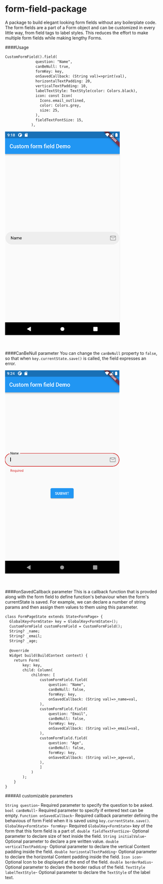 # form-field-package
A package to build elegant looking form fields without any boilerplate code. The form fields are a part of a Form object and can be customized in every little way, from field tags to label styles. This reduces the effort to make multiple form fields while making lengthy Forms.

####Usage
```
CustomFormField().field(
              question: "Name",
              canBeNull: true,
              formKey: key,
              onSavedCallback: (String val)=>print(val),
              horizontalTextPadding: 20,
              verticalTextPadding: 10,
              labelTextStyle: TextStyle(color: Colors.black),
              icon: const Icon(
                Icons.email_outlined,
                color: Colors.grey,
                size: 25,
              ),
              fieldTextFontSize: 15,
            ),
```
<img src="./docs/ssmain.png"/></br></br></br>

####CanBeNull parameter
You can change the `canBeNull` property to `false`, so that when `key.currentState.save()` is called, the field expresses an error.

<img src="./docs/sserror.png"/></br></br></br>


####onSavedCallback parameter
This is a callback function that is provded along with the form field to define function's behaviour when the form's currentState is saved. For example, we can declare a number of string params and then assign them values to them using this parameter.
```
class FormPageState extends State<FormPage> {
  GlobalKey<FormState> key = GlobalKey<FormState>();
  CustomFormField customFormField = CustomFormField();
  String? _name;
  String? _email;
  String? _age;

  @override
  Widget build(BuildContext context) {
    return Form(
        key: key,
        child: Column(
            children: [
                customFormField.field(
                    question: "Name",
                    canBeNull: false,
                    formKey: key,
                    onSavedCallback: (String val)=>_name=val,
                ),
                customFormField.field(
                    question: "Email",
                    canBeNull: false,
                    formKey: key,
                    onSavedCallback: (String val)=>_email=val,
                ),
                customFormField.field(
                    question: "Age",
                    canBeNull: false,
                    formKey: key,
                    onSavedCallback: (String val)=>_age=val,
                ),
                ]
            )
        );
    }
}
```

####All customizable parameters

`String question`- Required parameter to specify the question to be asked.
`bool canBeNull`- Required parameter to specify if entered text can be empty.
`Function onSavedCallback`- Required callback parameter defining the behavious of form Field when it is saved using `key.currentState.save()`. 
`GlobalKey<FormState> formKey`- Required `GlobalKey<FormState>` key of the form that this form field is a part of.
`double fieldTextFontSize`- Optional parameter to declare size of text inside the field.
`String initialValue`- Optional parameter to declare a pre written value.
`double verticalTextPadding`- Optional parameter to declare the vertical Content padding inside the field.
`double horizontalTextPadding`- Optional parameter to declare the horizontal Content padding inside the field.
`Icon icon`- Optional Icon to be displayed at the end of the field.
`double borderRadius`- Optional parameter to declare the border radius of the field.
`TextStyle labelTextStyle`- Optional parameter to declare the `TextStyle` of the label text.